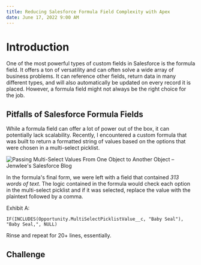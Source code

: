 ```yaml
---
title: Reducing Salesforce Formula Field Complexity with Apex
date: June 17, 2022 9:00 AM
---
```

# Introduction

One of the most powerful types of custom fields in Salesforce is the formula field. It offers a ton of versatility and can often solve a wide array of business problems. It can reference other fields, return data in many different types, and will also automatically be updated on every record it is placed. However, a formula field might not always be the right choice for the job. 

## Pitfalls of Salesforce Formula Fields

While a formula field can offer a lot of power out of the box, it can potentially lack scalability. Recently, I encountered a custom formula that was built to return a formatted string of values based on the options that were chosen in a multi-select picklist.

![Passing Multi-Select Values From One Object to Another Object – Jenwlee's  Salesforce Blog](https://jenwlee.files.wordpress.com/2018/01/multi-select-picklist-seal.jpg?w=288&h=225)

In the formula's final form, we were left with a field that contained *313 words of text*. The logic contained in the formula would check each option in the multi-select picklist and if it was selected, replace the value with the plaintext followed by a comma.

Exhibit A:

`IF(INCLUDES(Opportunity.MultiSelectPicklistValue__c, "Baby Seal"), "Baby Seal,", NULL)`

Rinse and repeat for 20+ lines, essentially.



## Challenge